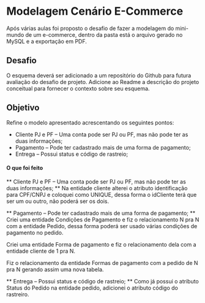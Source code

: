 # Modelagem Cenário E-Commerce

Após várias aulas foi proposto o desafio de fazer a modelagem do mini-mundo de um e-commerce, dentro da pasta está o arquivo gerado no MySQL e a exportação em PDF.

## Desafio

O esquema deverá ser adicionado a um repositório do Github para futura avaliação do desafio de projeto. Adicione ao Readme a descrição do projeto conceitual para fornecer o contexto sobre seu esquema.

## Objetivo

Refine o modelo apresentado acrescentando os seguintes pontos:
* Cliente PJ e PF – Uma conta pode ser PJ ou PF, mas não pode ter as duas informações;
* Pagamento – Pode ter cadastrado mais de uma forma de pagamento;
* Entrega – Possui status e código de rastreio;

#### O que foi feito

** Cliente PJ e PF – Uma conta pode ser PJ ou PF, mas não pode ter as duas informações; **
Na entidade cliente alterei o atributo identificação para CPF/CNPJ e coloquei como UNIQUE, dessa forma o idCliente terá que ser um ou outro, não poderá ser os dois.

** Pagamento – Pode ter cadastrado mais de uma forma de pagamento; **
Criei uma entidade Condições de Pagamento e fiz o relacionamento N pra N com a entidade Pedido, dessa forma poderá ser usado várias condições de pagamento no pedido.

Criei uma entidade Forma de pagamento e fiz o relacionamento dela com a entidade cliente de 1 pra N.

Fiz o relacionamento da entidade Formas de pagamento com a pedido de N pra N gerando assim uma nova tabela.

** Entrega – Possui status e código de rastreio; **
Como já possui o atributo Status do Pedido na entidade pedido, adicionei o atributo código do rastreiro.